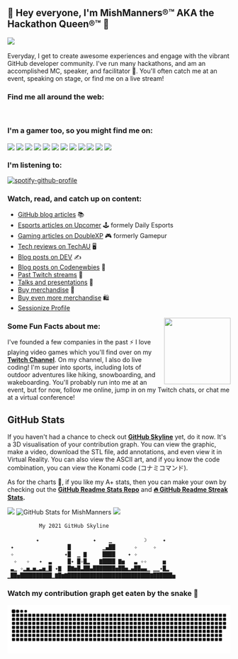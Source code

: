 ## 👋 Hey everyone, I'm MishManners®™ AKA the Hackathon Queen®™ 👋
<!--
**MishManners/MishManners** is a ✨ _special_ ✨ repository because its `README.md` (this file) appears on your GitHub profile -->

<!-- <img src=""> this is another way you can add in images and allows you to scale them -->

![](https://github.com/MishManners/MishManners/blob/master/MishManners%20Room%20animated.gif)

Everyday, I get to create awesome experiences and engage with the vibrant GitHub developer community. I've run many hackathons, and am an accomplished MC, speaker, and facilitator :microphone:. You'll often catch me at an event, speaking on stage, or find me on a live stream!

<!-- ![2021-08-10 20-43-14 2021-08-10 20_45_32](https://user-images.githubusercontent.com/36594527/131284497-24a6db5f-d86d-4548-81cc-fa6aa186892c.gif) -->

### Find me all around the web:

<p align="left">
<a href="http://twitter.com/MishManners" target="blank"><img align="center" src="https://github.com/mishmanners/MishManners/blob/master/socials/twitter%20(2).png" title = "Twitter" alt="" height="30" /></a>
<a href="http://linkedin.com/in/mishmanners" target="blank"><img align="center" src="https://github.com/mishmanners/MishManners/blob/master/socials/transparent-Linkedin-logo-icon.png" alt="" height="30" /></a>
<a href="http://instagram.com/mishmanners" target="blank"><img align="center" src="https://github.com/mishmanners/MishManners/blob/master/socials/instagram.png" alt="" height="30" /></a>
<a href="http://twitch.tv/MishManners" target="blank"><img align="center" src="https://github.com/mishmanners/MishManners/blob/master/socials/twitch.png" alt="" height="30" /></a>
<a href="http://youtube.com/c/MishManners" target="blank"><img align="center" src="https://github.com/mishmanners/MishManners/blob/master/socials/youtube.png" alt="" height="30" /></a>
<a href="http://mishmanners.com" target="blank"><img align="center" src="https://github.com/mishmanners/MishManners/blob/master/socials/chrome.png" alt="" height="30" /></a>
<a href="https://hackathongoddess.wordpress.com/" target="blank"><img align="center" src="https://github.com/mishmanners/MishManners/blob/master/socials/chrome.png" alt="" height="30" /></a>
<a href="https://dev.to/mishmanners" target="blank"><img align="center" src="https://github.com/mishmanners/MishManners/blob/master/socials/devto.png" alt="" height="30" /></a>
</p>

<!-- TODO add in the rest of the URLs -->
### I'm a gamer too, so you might find me on:
<a href="https://discordapp.com/invite/f4NFzFt" target="blank"><img align="center" src="https://github.com/mishmanners/MishManners/blob/master/Game%20Icons/discord.png" height="30" /></a>
<a href=" " target="blank"><img align="center" src="https://github.com/mishmanners/MishManners/blob/master/Game%20Icons/ESO.png" height="30" /></a> 
<a href=" " target="blank"><img align="center" src="https://github.com/mishmanners/MishManners/blob/master/Game%20Icons/Epic.png" height="30" /></a> 
<a href=" " target="blank"><img align="center" src="https://github.com/mishmanners/MishManners/blob/master/Game%20Icons/LoL.png" height="30" /></a>
<a href=" " target="blank"><img align="center" src="https://github.com/mishmanners/MishManners/blob/master/Game%20Icons/Battlenet.png" height="30" /></a>
<a href=" " target="blank"><img align="center" src="https://github.com/mishmanners/MishManners/blob/master/Game%20Icons/Xbox.png" height="30" /></a> 
<a href=" " target="blank"><img align="center" src="https://github.com/mishmanners/MishManners/blob/master/Game%20Icons/PS.png" height="30" /></a> 
<a href="" target="blank"><img align="center" src="https://github.com/mishmanners/MishManners/blob/master/Game%20Icons/PoGo.png" height="30" /></a> 
<a href="" target="blank"><img align="center" src="https://github.com/mishmanners/MishManners/blob/master/Game%20Icons/Shadowverse.png" height="30" /></a> 
<a href="" target="blank"><img align="center" src="https://github.com/mishmanners/MishManners/blob/master/Game%20Icons/Steam.png" height="30" /></a>
<a href="" target="blank"><img align="center" src="https://github.com/mishmanners/MishManners/blob/master/Game%20Icons/Switch.png" height="30" /></a>
<a href="" target="blank"><img align="center" src="https://github.com/mishmanners/MishManners/blob/master/Game%20Icons/arena.png" height="30" /></a>

### I'm listening to:

[![spotify-github-profile](https://spotify-github-profile.vercel.app/api/view?uid=22a52oj3e5hnylnh2ua2e6loy&cover_image=true&theme=novatorem&bar_color=24b6f5&bar_color_cover=false)](https://github.com/kittinan/spotify-github-profile)
<!--
- [Twitter](http://twitter.com/MishManners) :bird:
- [Instagram](http://instagram.com/mishmanners) 📸
- [Twitch](http://twitch.tv/MishManners) 📺 
- [LinkedIn](http://linkedin.com/in/mishmanners) 👩‍💻
- [YouTube](http://youtube.com/c/MishManners) 📽 
- [MishManners®™ website](http://mishmanners.com) 🌐 
- [Hackathon Queen®™ blog](https://hackathongoddess.wordpress.com/) 🌐
-->

### Watch, read, and catch up on content:
- [GitHub blog articles](https://github.blog/author/mishmanners/) :books:
- [Esports articles on Upcomer](https://www.upcomer.com/author/michelle-mannering/) 🕹️ formely Daily Esports
- [Gaming articles on DoubleXP](https://doublexp.com/author/michelle-mannering) 🎮 formerly Gamepur
- [Tech reviews on TechAU](https://techau.com.au/author/mmannering/) 🖥️
- [Blog posts on DEV](https://dev.to/mishmanners) ✍️
- [Blog posts on Codenewbies](https://community.codenewbie.org/mishmanners) 💽
- [Past Twitch streams](https://www.twitch.tv/mishmanners/videos?filter=highlights&sort=time) 🎥
- [Talks and presentations](https://michellemannering.wordpress.com/recorded-presentations/) 📣
- [Buy merchandise](https://merch.streamelements.com/mishmanners/) 🛒
- [Buy even more merchandise](https://www.redbubble.com/people/MishManners/shop) 🛍️
- [Sessionize Profile](https://sessionize.com/mishmanners/)

<img align="right" width="150" height="150" src="https://github.com/MishManners/MishManners/blob/master/My-OctocatsShortest.gif"></a>
### Some Fun Facts about me:
I've founded a few companies in the past :zap: I love playing video games which you'll find over on my <b>[Twitch Channel](http://twitch.tv/MishManners)</b>. On my channel, I also do live coding! I'm super into sports, including lots of outdoor adventures like hiking, snowboarding, and wakeboarding. You'll probably run into me at an event, but for now, follow me online, jump in on my Twitch chats, or chat me at a virtual conference!

## GitHub Stats

If you haven't had a chance to check out <b>[GitHub Skyline](https://skyline.github.com/)</b> yet, do it now. It's a 3D visualisation of your contribution graph. You can view the graphic, make a video, download the STL file, add annotations, and even view it in Virtual Reality. You can also view the ASCII art, and if you know the code combination, you can view the Konami code (コナミコマンド).

As for the charts 🥧, if you like my A+ stats, then you can make your own by checking out the <b>[GitHub Readme Stats Repo](https://github.com/anuraghazra/github-readme-stats)</b> and <b>[🔥 GitHub Readme Streak Stats](https://github-readme-streak-stats.herokuapp.com/demo/).</b>

<img src="https://github.com/MishManners/MishManners/blob/master/ezgif-4-5370f601a9b3.gif" width="700">

<img src="https://github-readme-stats.vercel.app/api?username=mishmanners&show_icons=true&include_all_commits=true&count_private=true&theme=jolly&layout=compact" alt="GitHub Stats for MishManners" width="700">

<img src="https://github-readme-streak-stats.herokuapp.com?user=MishManners&theme=jolly" width="700">

```ascii    
          My 2021 GitHub Skyline          

         ✦                 ✦    ▁          ☽     ✦   
 ✦                 █          ▁▄██      ✧     ✧      
 ✧                ✦█  ▁ ▇     ████    ✦ ✧            
  ✧   ✧   ✦  ▃     █✦ █✧█▂   ▇████ ▇▅   ▃ ✧✧     ▅   
 ▃▁ ✧▂▅▂▅▂▃▅▁█ ✦▇  █▇▅█▃██▄███████▅██▅▂▄██▄▄▁ ▁▁✦█▂  
▁██▅██████████▁▇█▆▇██████████████████████████▇██████▅

```
<!--
``` 
          @mishmanners' 2020 GitHub Skyline          

     ✦            ✦    ✦    ✦ ▁               ✧  ✦   
                         ▁    █        ▃          █  
 ✧    ✦             ▇    █    █✦  ☽ ▂▄ █ ▇       ✧█  
  ▆  ✧   ▄ ✧  ▆ ▄   █    █ ▄  █ ▂✦▄ ██▆█ █        █  
  █▅▃▃▁ ▁█ ▃▃▅█▆█▃▃▅█▅▃ ▃█▃█▃▃█▅█▅█▆████▃█ ▃✧▅▃ ▃ █▁ 
▁▁█████▅██▅████████████▅██████████████████▅█▁██▅█▁██▁

```
--!>
<!-- [![trophy](https://github-profile-trophy.vercel.app/?username=mishmanners&theme=radical)](https://github.com/ryo-ma/github-profile-trophy) ONLY if I want to show the trophy things here -->

### Watch my contribution graph get eaten by the snake 🐍

<!-- platane/snk works, it just puts it on a new branch -->
![mishmanners snake gif](https://github.com/mishmanners/MishManners/blob/output/github-contribution-grid-snake.svg)
